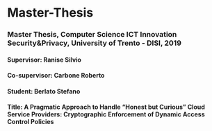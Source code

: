 # Master-Thesis #

### Master Thesis, Computer Science ICT Innovation Security&Privacy, University of Trento - DISI, 2019
#### Supervisor: Ranise Silvio
#### Co-supervisor: Carbone Roberto
#### Student: Berlato Stefano
#### Title: A Pragmatic Approach to Handle “Honest but Curious” Cloud Service Providers: Cryptographic Enforcement of Dynamic Access Control Policies

